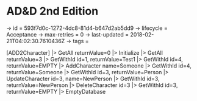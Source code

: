 # AD&D 2nd Edition

-> id = 593f7d0c-1272-4dc8-81d4-b647d2ab5dd9
-> lifecycle = Acceptance
-> max-retries = 0
-> last-updated = 2018-02-21T04:02:30.7610436Z
-> tags = 

[ADD2Character]
|> GetAll returnValue=0
|> Initialize
|> GetAll returnValue=3
|> GetWithId id=1, returnValue=Test1
|> GetWithId id=4, returnValue=EMPTY
|> AddCharacter name=Someone
|> GetWithId id=4, returnValue=Someone
|> GetWithId id=3, returnValue=Person
|> UpdateCharacter id=3, name=NewPerson
|> GetWithId id=3, returnValue=NewPerson
|> DeleteCharacter id=3
|> GetWithId id=3, returnValue=EMPTY
|> EmptyDatabase
~~~
